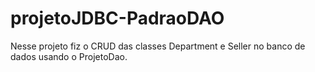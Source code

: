 # projetoJDBC-PadraoDAO


Nesse projeto fiz o CRUD das classes Department e Seller no banco de dados usando o ProjetoDao.  
